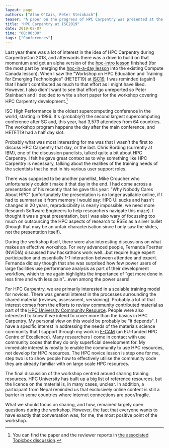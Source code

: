 ```yaml
---
layout: page
authors: ["Alan O'Cais, Peter Steinbach"]
teaser: "A paper on the progress of HPC Carpentry was presented at the "Workshop on HPC Education and Training for Emerging Technologies" at ISC2019"
title: "HPC Carpentry at ISC2019"
date: 2019-08-07
time: "00:00:00" 
tags: ["Conferences"]
---
```


Last year there was a lot of interest in the idea of HPC Carpentry during CarpentryCon 2018, and afterwards there was a drive to build
on that momentum and get an alpha version of the [hpc-intro lesson](https://github.com/hpc-carpentry/hpc-intro) finished (for the most
part by merging the [hpc-in-a-day lesson](https://github.com/psteinb/hpc-in-a-day/) into the existing Compute Canada lesson). When I saw
the "Workshop on HPC Education and Training for Emerging Technologies" (HETET19) at [ISC19](https://www.isc-hpc.com/), I was reminded
(again!) that I hadn't contributed as much to that effort as I might have liked. However, I also didn't want to
see that effort go unreported so Peter Steinbach and I decided to write a short paper for the workshop covering HPC Carpentry
development.[^1]

ISC High Performance is the oldest supercomputing conference in the world, starting in 1986. It's (probably?) the second largest
supercomputing conference after SC and, this year, had 3,573 attendees from 64 countries. The workshop program happens the day after the
main conference, and HETET19 had a half day slot.

Probably what was most interesting for me was that I wasn't the first to discuss HPC Carpentry that day, or the last. Chris Bording
(currently at IBM), one of the discussion panelists, talked quite a bit about HPC Carpentry. I felt he gave great context as to why
something like HPC Carpentry is necessary, talking about the realities of the training needs of the scientists that he met in his
various user support roles.

There was supposed to be another panellist, Mike Croucher who unfortunately couldn't make it that day in the end. I had come across a
presentation of his recently that he gave this year: "Why Nobody Cares About HPC" (unfortunately the presentation is no longer
available online, if I had to summarise it from memory I would say: HPC UI sucks and hasn't changed in 20 years, reproducibility is
nearly impossible, we need more Research Software Engineers to help researchers navigate this maze).  I thought it was a great
presentation, but I was also wary of focussing too much on outsourcing the HPC aspects of research to RSEs as a silver bullet (though
that may be an unfair characterisation since I only saw the slides, not the presentation itself).

During the workshop itself, there were also interesting discussions on what makes an effective workshop. For very advanced people,
Fernanda Foertter (NVIDIA) discussed how hackathons work well...but require huge expert participation and essentially 1-1 interaction
between attendee and expert. Fernanda did say though that she was surprised how few power users of large facilities use performance
analysis as part of their development workflow, which to me again highlights the importance of "get more done in less time and with less
pain"...even among the power users!

For HPC Carpentry, we are primarily interested in a scalable training model for novices. There was general interest in the processes
surrounding the shared material (reviews, assessment, versioning). Probably a lot of that interest comes from the efforts to review
community contributed material as part of the [HPC University Community Resource](http://hpcuniversity.org/resources/search/). People were also interested to know if we intend to
cover more than the basics in HPC Carpentry. My personal view on this would be probably be "it depends". I have a specific interest in
addressing the needs of the materials science community that I support through my work in [E-CAM](https://www.e-cam2020.eu/) (an EU-funded HPC Centre of Excellence).
Many researchers I come in contact with use community codes that they do only superficial development for. My immediate interest is
mostly to enable the community to use HPC resources, not develop for HPC resources. The HPC novice lesson is step one for me, step two
is to show people how to effectively utilise the community code they are already familiar with on large scale HPC resources.

The final discussion of the workshop centred around sharing training resources. HPC University has built up a big list of reference
resources, but the licence on the material is, in many cases, unclear. In addition, a participant from Nepal reminded us that
exclusively online content is still a barrier in some countries where internet connections are poor/fragile.

What we should focus on sharing, and how, remained largely open questions during the workshop. However, the fact that everyone wants to
have exactly that conversation was, for me, the most positive point of the workshop.

[^1]: You can find the paper and the reviewer reports in [the associated Topicbox discussion](https://carpentries.topicbox.com/groups/discuss-hpc/Tc0db0c01a48b7d65/hpc-carpentry-at-isc2019).
